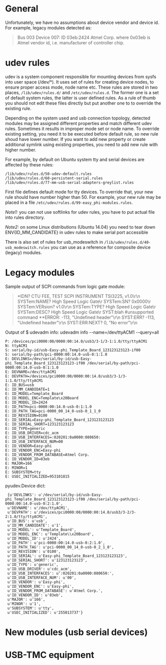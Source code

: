 
General
===

Unfortunately, we have no assumptions about device vendor and device id. For example, legacy modules detected as:
> Bus 003 Device 007: ID 03eb:2424 Atmel Corp.
where 0x03eb is Atmel vendor id, i.e. manufacturer of controller chip.


udev rules
=====

udev is a system component responsible for mounting devices from sysfs into user space (/dev/*). It uses set of rules
for creating device nodes, to ensure proper access mode, node name etc. These rules are stored in two places,
`/lib/udev/rules.d/` and `/etc/udev/rules.d`. The former one is a set of default system rules, the latter is user
defined rules. As a rule of thumb you should not edit these files directly but put another one to to override the
existing rule.

Depending on the system used and usb connection topology, detected modules may be assigned different properties and
match different udev rules. Sometimes it results in improper mode set or node name. To override existing setting, you
need it to be executed before default rule, so new rule shoud have lower number. If you want to add new property or
create additional symlink using existing properties, you need to add new rule with higher number.

For example, by default on Ubuntu system tty and serial devices are affected by these rules:

    /lib/udev/rules.d/50-udev-default.rules
    /lib/udev/rules.d/60-persistent-serial.rules
    /lib/udev/rules.d/77-mm-usb-serial-adapters-greylist.rules

First file defines default mode for tty devices. To override that, your new rule should have number higher than 50.
For example, your new rule may be placed in a file `/etc/udev/rules.d/99-easy_phi-modules.rules`.

*Note1:* you can not use softlinks for udev rules, you have to put actual file into rules directory.

*Note2:* on some Linux distributions (Ubuntu 14.04) you need to tear down ENV{ID_MM_CANDIDATE} in udev rules to make
serial port accessible

There is also set of rules for usb_modeswitch in `/lib/udev/rules.d/40-usb_modeswitch.rules` you can use as a reference
for composite device (legacy) modules.


Legacy modules
====

Sample output of SCPI commands from logic gate module:
> *IDN?
    CTU FEE, TEST SCPI INSTRUMENT TSI3225, v1.0\r\n
> SYSTem:NAME?
    High Speed Logic Gate\r
> SYSTem:SN?
    0x0000\r
> SYSTem:VERsion?
    v1.0\r\n
> SYSTem:TYPE?
    High Speed Logic Gate\r
> SYSTem:DESC?
    High Speed Logic Gate\r
> SYST:blah #unsupported command
    **ERROR: -113, "Undefined header"\r\n
> SYST:ERR?
    -113, "Undefined header"\r\n
> SYST:ERR:NEXT?
    0, "No error"\r\n

Output of $ udevadm info:
udevadm info --name=/dev/ttyACM1 --query=all

    P: /devices/pci0000:00/0000:00:14.0/usb3/3-1/3-1:1.0/tty/ttyACM1
    N: ttyACM1
    S: serial/by-id/usb-Easy-phi_Template_Board_123123123123-if00
    S: serial/by-path/pci-0000:00:14.0-usb-0:1:1.0
    E: DEVLINKS=/dev/serial/by-id/usb-Easy-phi_Template_Board_123123123123-if00 /dev/serial/by-path/pci-0000:00:14.0-usb-0:1:1.0
    E: DEVNAME=/dev/ttyACM1
    E: DEVPATH=/devices/pci0000:00/0000:00:14.0/usb3/3-1/3-1:1.0/tty/ttyACM1
    E: ID_BUS=usb
    E: ID_MM_CANDIDATE=1
    E: ID_MODEL=Template_Board
    E: ID_MODEL_ENC=Template\x20Board
    E: ID_MODEL_ID=2424
    E: ID_PATH=pci-0000:00:14.0-usb-0:1:1.0
    E: ID_PATH_TAG=pci-0000_00_14_0-usb-0_1_1_0
    E: ID_REVISION=0100
    E: ID_SERIAL=Easy-phi_Template_Board_123123123123
    E: ID_SERIAL_SHORT=123123123123
    E: ID_TYPE=generic
    E: ID_USB_DRIVER=cdc_acm
    E: ID_USB_INTERFACES=:020201:0a0000:080650:
    E: ID_USB_INTERFACE_NUM=00
    E: ID_VENDOR=Easy-phi
    E: ID_VENDOR_ENC=Easy-phi
    E: ID_VENDOR_FROM_DATABASE=Atmel Corp.
    E: ID_VENDOR_ID=03eb
    E: MAJOR=166
    E: MINOR=1
    E: SUBSYSTEM=tty
    E: USEC_INITIALIZED=953101815

pyudev.Device dict:

     {u'DEVLINKS': u'/dev/serial/by-id/usb-Easy-phi_Template_Board_123123123123-if00 /dev/serial/by-path/pci-0000:00:14.0-usb-0:2:1.0',
     u'DEVNAME': u'/dev/ttyACM1',
     u'DEVPATH': u'/devices/pci0000:00/0000:00:14.0/usb3/3-2/3-2:1.0/tty/ttyACM1',
     u'ID_BUS': u'usb',
     u'ID_MM_CANDIDATE': u'1',
     u'ID_MODEL': u'Template_Board',
     u'ID_MODEL_ENC': u'Template\\x20Board',
     u'ID_MODEL_ID': u'2424',
     u'ID_PATH': u'pci-0000:00:14.0-usb-0:2:1.0',
     u'ID_PATH_TAG': u'pci-0000_00_14_0-usb-0_2_1_0',
     u'ID_REVISION': u'0100',
     u'ID_SERIAL': u'Easy-phi_Template_Board_123123123123',
     u'ID_SERIAL_SHORT': u'123123123123',
     u'ID_TYPE': u'generic',
     u'ID_USB_DRIVER': u'cdc_acm',
     u'ID_USB_INTERFACES': u':020201:0a0000:080650:',
     u'ID_USB_INTERFACE_NUM': u'00',
     u'ID_VENDOR': u'Easy-phi',
     u'ID_VENDOR_ENC': u'Easy-phi',
     u'ID_VENDOR_FROM_DATABASE': u'Atmel Corp.',
     u'ID_VENDOR_ID': u'03eb',
     u'MAJOR': u'166',
     u'MINOR': u'1',
     u'SUBSYSTEM': u'tty',
     u'USEC_INITIALIZED': u'255013737'}

New modules (usb serial devices)
=====


USB-TMC equipment
=====